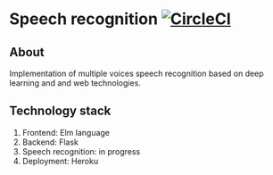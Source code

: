 # Speech recognition  [![CircleCI](https://circleci.com/gh/crazymidnight/mvsr/tree/master.svg?style=svg&circle-token=912dfadc5b704238aba96dd941d3e65d8707047e)](https://circleci.com/gh/crazymidnight/mvsr/tree/master)

## About
Implementation of multiple voices speech recognition based on deep learning and and web technologies.

## Technology stack
1. Frontend: Elm language
2. Backend: Flask
3. Speech recognition: in progress
4. Deployment: Heroku
